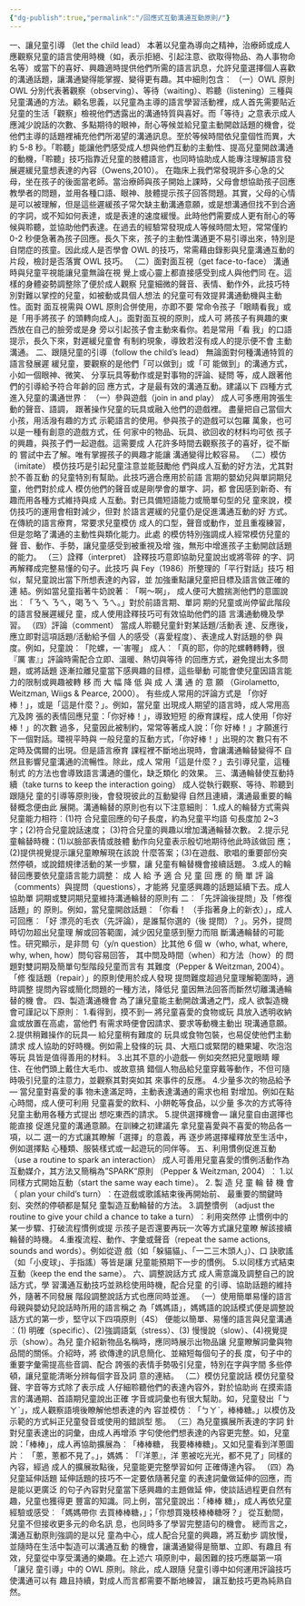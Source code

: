 ```yaml
---
{"dg-publish":true,"permalink":"/回應式互動溝通互動原則/"}
---
```


一、讓兒童引導 （let the child lead）
本著以兒童為導向之精神，治療師或成人應觀察兒童的語言使用時機（如，表示拒絕、引起注意、欲取得物品、為人事物命名等）或當下的喜好、興趣適時提供他們所需的語言訊息，允許兒童選擇個人喜歡的溝通話題，讓溝通變得能掌握、變得更有趣。其中細則包含︰
（一）OWL 原則
OWL 分別代表著觀察（observing）、等待（waiting）、聆聽（listening）三種與兒童溝通的方法。顧名思義，以兒童為主導的語言學習活動裡，成人首先需要貼近兒童的生活「觀察」檢視他們透露出的溝通特質與喜好。而「等待」之意表示成人應減少說話的次數、多點期待的眼神，耐心等候並給兒童主動開啟話題的機會，從他們主導的話題裡補充他們所渴望的溝通訊息。至於等候時間依兒童個性而異，大約 5-8 秒。「聆聽」能讓他們感受成人想與他們互動的主動性、提高兒童開啟溝通的動機，「聆聽」技巧指靠近兒童的肢體語言，也同時協助成人能專注理解語言發展遲緩兒童想表達的內容（Owens,2010）。
在臨床上我們常發現許多心急的父母，坐在孩子的後面當老師。當治療師與孩子開始上課時，父母會想協助孩子回應教學者的問題，並用各種口語、眼神、肢體提示孩子回答問題。其實，父母的心情是可以被理解，但是這些遲緩孩子常欠缺主動溝通意願，或是想溝通但找不到合適的字詞，或不知如何表達，或是表達的速度緩慢。此時他們需要成人更有耐心的等候與聆聽，並協助他們表達。在過去的經驗常發現成人等候時間太短，常常僅約 0-2 秒便急著為孩子回應。長久下來，孩子的主動性溝通更不易引導出來，特別是自閉症的孩童。因此成人是否學會 OWL 的技巧，常需藉由錄影與兒童溝通互動的片段，檢討是否落實 OWL 技巧。
（二）面對面互視（get face-to-face）
溝通時與兒童平視能讓兒童無論在視
覺上或心靈上都直接感受到成人與他們同
在。這樣的身體姿勢調整除了便於成人觀察
兒童細微的聲音、表情、動作外，此技巧特
別對難以掌控的兒童，如被動或具個人想法
的兒童可有效提昇溝通動機與主動性。面對
面互視需與 OWL 原則合併使用，亦即不要
常命令孩子「眼睛看我」或是「用手將孩子
的頭轉向成人」。面對面互視的原則，成人可
將孩子有興趣的東西放在自己的臉旁或是身
旁以引起孩子會主動來看你。若是常用「看
我」的口語提示，長久下來，對遲緩兒童會
有制約現象，導致若沒有成人的提示便不會
主動溝通。
二、跟隨兒童的引導（follow the child’s
lead）
無論面對何種溝通特質的語言發展遲
緩兒童，要觀察的是他們「可以做到」或「可
能做到」的溝通方式，小如一個眼神、微笑、
分享玩具等動作或是對事物的評論、疑問
等，成人跟著他們的引導給予符合年齡的回
應方式，才是最有效的溝通互動。建議以下
四種方式進入兒童的溝通世界︰
（一）參與遊戲（join in and play）
成人可多應用誇張生動的聲音、語調，
跟著操作兒童的玩具或融入他們的遊戲裡。
盡量把自己當個大小孩，用活潑有趣的方式
示範語言的使用。參與孩子的遊戲可以包羅
萬象，也可以是一種有創意的遊戲方式，任
何家中的物品、玩具、欲回收的材料均可依
孩子的興趣，與孩子們一起遊戲。這需要成
人花許多時間去觀察孩子的喜好，從不斷的
嘗試中去了解。唯有掌握孩子的興趣才能讓
溝通變得比較容易。
（二）模仿（imitate）
模仿技巧是引起兒童注意並能鼓勵他
們與成人互動的好方法，尤其對於不善互動
的兒童特別有幫助。此技巧適合應用於前語
言期的嬰幼兒與單詞期兒童，他們對於成人
模仿他們的聲音或是剛學會的單字、詞，都
會因感到新奇、有趣而用各種方式維持與成
人互動。對已具備短語能力或簡單句型的兒
童來說，模仿技巧的運用會相對減少，但對
於語言遲緩的兒童仍是促進溝通互動的好
方式。在傳統的語言療育，常要求兒童模仿
成人的口型，聲音或動作，並且重複練習，
但是忽略了溝通的主動性與類化能力。此處
的模仿特別強調成人經常模仿兒童的聲
音、動作、手勢，讓兒童感受到被重視及增
強，無形中增進孩子主動開啟話題的能力。
（三）詮釋（interpret）
詮釋技巧意即協助兒童說出或將零碎
的字、詞再解釋成完整易懂的句子。此技巧
與 Fey（1986）所整理的「平行對話」技巧
相似，幫兒童說出當下所想表達的內容，並
加強重點讓兒童把目標及語言做正確的連
結。例如當兒童指著牛奶說著︰「啊～啊」，
成人便可大膽揣測他們的意圖說出︰「ㄋㄟ
ㄋㄟ，喝ㄋㄟ ㄋㄟ。」對於前語言期、單詞
期的兒童或尚停留此階段的語言發展遲緩兒
童，成人使用詮釋技巧可有效協助他們的語
言溝通動機及學習。
（四）評論（comment）
當成人聆聽兒童針對某話題/活動表
達、反應後，應立即對這項話題/活動給予個
人的感受（喜愛程度）、表達成人對話題的參
與度。例如，兒童說︰「陀螺，一ˋ害喔」
成人︰「真的耶，你的陀螺轉轉轉，很『厲
害』」評論時需配合立即、溫暖、熱切與等待
的回應方式，避免提出太多問題，或將話題
逐漸拉離兒童當下感興趣的目標，這些舉動
可能會使兒童因語言能力的限制或興趣被轉
移 而 大 幅 降 低 與 成 人 溝 通 的 意 願
（Girolametto, Weitzman, Wiigs & Pearce,
2000）。
有些成人常用的評論方式是 「你好
棒！」，或是「這是什麼？」。例如，當兒童
出現成人期望的語言時，成人常用高亢及誇
張的表情回應兒童：「你好棒！」，導致短短
的療育課程，成人使用「你好棒！」的次數
過多，兒童因此被制約，常常等著成人說：「你
好棒！」才願進行下一個對話。環視平時與
一般兒童的互動方式，「你好棒！」出現的次
數只有不定時及偶爾的出現。但是語言療育
課程裡不斷地出現時，會讓溝通輪替變得不
自然且影響兒童溝通的流暢性。除此，成人
常用「這是什麼？」去引導兒童，這種制式
的方法也會導致語言溝通的僵化，缺乏類化
的效果。
三、溝通輪替使互動持續（take turns to
keep the interaction going）
成人從執行觀察、等待、聆聽到跟隨兒
童的引導等原則後，會發現彼此的互動變得
自然且連續，溝通最重要的輪替概念便由此
展開。溝通輪替的原則也有以下注意細則︰
1.成人的輪替方式需與兒童能力相符︰(1)符
合兒童回應的句子長度，約為兒童平均語
句長度加 2~3 字；(2)符合兒童說話速度；
(3)符合兒童的興趣以增加溝通輪替次數。
2.提示兒童輪替時機：(1)以臉部表情或肢體
動作向兒童表示殷切地期待他此時該做回
應；(2)提供視覺提示讓兒童瞭解現在該說
什麼答案；(3)在遊戲、歌唱的重要部份突
然停頓，或說錯規律活動的某一步驟，讓
兒童有輪替機會接續話題。
3.成人的輪替回應要依兒童語言能力調整：
成 人 給 予 適 合 兒 童 回 應 的 簡 單 評 論
（comments）與提問（questions），才能將
兒童感興趣的話題延續下去。成人協助單
詞期或雙詞期兒童維持溝通輪替的原則有
二︰「先評論後提問」及「修復話題」的
原則。例如，當兒童開啟話題︰「你看！
（手指著身上的新衣）」，成人可回應︰「好
漂亮的毛衣（先評論），是誰幫你選的（後
提問）？」。另外，提問時切勿超出兒童理
解或回答範圍，減少因兒童感到壓力而阻
斷溝通輪替的可能性。研究顯示，是非問
句（y/n question）比其他 6 個 w（who, what,
where, why, when, how）問句容易回答，
其中問及時間（when）和方法（how）的
問題對雙詞期及簡單句型階段兒童而言有
其難度（Pepper & Weitzman, 2004）。「修
復話題（repair）」的原則使用於成人發現
提問難度超過兒童理解範圍時，適時調整
提問內容或簡化問題的一種方法，降低兒
童因無法回答而斷然切離溝通輪替的機
會。
四、製造溝通機會
為了讓兒童能主動開啟溝通之門，成人
欲製造機會可謹記以下原則︰
1.看得到，摸不到— 將兒童喜愛的食物或玩
具放入透明收納盒或放置在高處，當他們
有需求時便會因請求、要求等動機主動出
現溝通意願。
2.提供稍難操作的玩具— 給兒童稍有難度的
玩具或食物包裝，也易促使他們主動請求
成人協助的好時機。例如需上發條的玩
具、大瓶口或緊閉的糖果罐、吹泡泡等玩
具皆是值得善用的材料。
3.出其不意的小遊戲— 例如突然把兒童眼睛
矇住、在他們頭上戴住大毛巾、或故意搞
錯個人物品給兒童穿戴等動作，不但可隨
時吸引兒童的注意力，並觀察其對突如其
來事件的反應。
4.少量多次的物品給予— 當兒童對喜愛的事
物未達滿足時，主動表達溝通的需求也相
對增加。例如在點心時間，成人便可利用
兒童喜愛的飲料、小餅乾等食品，以少量
多次的方式等待兒童主動用各種方式提出
想吃東西的請求。
5.提供選擇機會— 讓兒童自由選擇也能直接
促進兒童的溝通意願。在訓練之初建議先
拿兒童喜愛與不喜愛的物品各一項，以二
選一的方式讓其瞭解「選擇」的意義，再
逐步將選擇權釋放至生活中，例如選擇點
心種類、服裝樣式或一起遊玩的同伴等。
五、利用慣例促進互動（use a routine to
spark an interaction）
成人可善用兒童喜愛的慣例活動作為
互動媒介，其方法又簡稱為”SPARK”原則
（Pepper & Weitzman, 2004）︰
1.以同樣方式開始互動（start the same way
each time）。
2. 製 造 兒 童 輪 替 機 會 （ plan your child’s
turn）︰在遊戲或歌謠結束後再開始前、
最重要的關鍵時刻、突然的停頓都是幫兒
童製造互動輪替的方法。
3.調整慣例 （adjust the routine to give your
child a chance to take a turn）︰利用突然停
止慣例中的某一步驟、打破流程慣例或提
示孩子是否還要再玩一次等方式讓兒童瞭
解該接續輪替的時機。
4.重複流程、動作、字彙或聲音（repeat the
same actions, sounds and words）。例如從遊
戲（如「躲貓貓」、「一二三木頭人」）、口
訣歌謠（如「小皮球」、手指謠）等皆是讓
兒童能預期下一步的慣例。
5.以同樣方式結束互動（keep the end the
same）。
六、調整說話方式
成人需意識及調整自己的說話方式，學
習溝通互動技巧並熟稔使用時機，配合兒童
的引導、協助話題的維持外，隨著不同發展
階段調整說話方式也應同時並進。
（一）使用簡單易懂的語言
母親與嬰幼兒說話時所用的語言稱之
為「媽媽語」，媽媽語的說話模式便是調整說
話方式的第一步，堅守以下四項原則（4S）
便能以簡單、易懂的語言與兒童溝通︰(1)
明確（specific）、(2)強調語氣（stress）、(3)
慢慢說（slow）、(4)視覺提示（show）。為兒
童介紹新物品名稱時，應同時展示出物品讓
兒童瞭解詞彙與物品間的關係。介紹時，將
欲傳達的訊息簡化、並縮短每個句子的長
度，句子中的重要字彙需提高些音調、配合
誇張的表情手勢吸引兒童，特別在字與字間
多些停頓，讓兒童能清晰分辨每個字音及詞
意的連結。
（二）模仿兒童說話
模仿兒童發聲、字音等方式除了表示成
人仔細聆聽他們的表達內容外，對於協助尚
在摸索語言的溝通期、首語期兒童說出正確
字音或詞彙也有很大幫助。如，兒童發出「ㄅ
ㄚˋ」，成人觀察語境後瞭解他想表達的內
容並模仿︰「ㄅㄚˋ，棒棒糖。」以模仿及
示範的方式糾正兒童發音或使用的錯誤型
態。
（三）為兒童擴展所表達的字詞
針對兒童表達出的詞彙，由成人再增添
字句使他們想表達的內容更完整。如，兒童
說：「棒棒」，成人再協助擴展為︰「棒棒糖，
我要棒棒糖」。又如兒童看到洋蔥圖片︰
「蔥，蔥都不見了。」，媽媽︰「『洋蔥』，洋
蔥被吃光光，都不見了」同樣的內容，經過
成人的擴展妝點後，兒童能更完整學習如何
正確傳達內容。
（四）為兒童延伸話題
延伸話題的技巧不一定要依隨著兒童
的表達詞彙做延伸的回應，而是能以更廣泛
的句子內容對兒童當下感興趣的主題做延
伸，使談話過程更自然有趣，兒童也獲得更
豐富的知識。同上例，當兒童說出：「棒棒
糖」，成人再依兒童經驗或感受︰「媽媽帶你
去買棒棒糖，」；「你想買幾枝棒棒糖呀？」
從互動間，兒童不但接收更多元的命名訊
息，也同時多了學習完整語句的機會。
總而言之，溝通互動原則強調的是以兒
童為中心，成人配合兒童的興趣，將互動步
調放慢，並隨時在生活中製造可以溝通互動
的機會，讓溝通變得是簡單、立即、有趣且
有效，兒童從中享受溝通的樂趣。在上述六
項原則中，最困難的技巧應屬第一項「讓兒
童引導」中的 OWL 原則。除此，成人跟隨
兒童引導中如何運用評論技巧使溝通可以有
趣且持續，對成人而言都需要不斷地練習，
讓互動技巧更為純熟自然。

